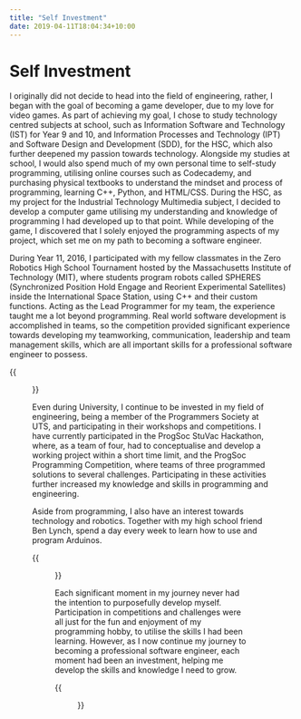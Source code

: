 ```yaml
---
title: "Self Investment"
date: 2019-04-11T18:04:34+10:00
---
```


# Self Investment

I originally did not decide to head into the field of engineering, rather, I began with the goal of becoming a game developer, due to my love for video games. As part of achieving my goal, 
I chose to study technology centred subjects at school, such as Information Software and Technology (IST) for Year 9 and 10, and Information Processes and Technology (IPT) and Software Design and Development (SDD),
for the HSC, which also further deepened my passion towards technology. Alongside my studies at school, I would also spend much of my own personal time to self-study programming, utilising online courses such as 
Codecademy, and purchasing physical textbooks to understand the mindset and process of programming, learning C++, Python, and HTML/CSS. During the HSC, as my project for the Industrial Technology Multimedia subject, 
I decided to develop a computer game utilising my understanding and knowledge of programming I had developed up to that point. While developing of the game, I discovered that I solely enjoyed the programming
aspects of my project, which set me on my path to becoming a software engineer.

During Year 11, 2016, I participated with my fellow classmates in the Zero Robotics High School Tournament hosted by the Massachusetts Institute of Technology (MIT), where students program robots called
SPHERES (Synchronized Position Hold Engage and Reorient Experimental Satellites) inside the International Space Station, using C++ and their custom functions. Acting as the Lead Programmer for my team, the
experience taught me a lot beyond programming. Real world software development is accomplished in teams, so the competition provided significant experience towards developing my teamworking, communication,
leadership and team management skills, which are all important skills for a professional software engineer to possess.

{{<figure src="/img/zero_robotics_cert.jpg" caption="Zero Robotics Certificate of Achievement" alt="ZR Certificate">}}

Even during University, I continue to be invested in my field of engineering, being a member of the Programmers Society at UTS, and participating in their workshops and competitions. I have currently participated
in the ProgSoc StuVac Hackathon, where, as a team of four, had to conceptualise and develop a working project within a short time limit, and the ProgSoc Programming Competition, where teams of three
programmed solutions to several challenges. Participating in these activities further increased my knowledge and skills in programming and engineering.

Aside from programming, I also have an interest towards technology and robotics. Together with my high school friend Ben Lynch, spend a day every week to learn how to use and program Arduinos.

{{<figure src="/img/arduino_set_edit.jpg" caption="My Arduino Set" alt="Arduino Kit">}}

Each significant moment in my journey never had the intention to purposefully develop myself. Participation in competitions and challenges were all just for the fun and enjoyment of my programming hobby,
to utilise the skills I had been learning. However, as I now continue my journey to becoming a professional software engineer, each moment had been an investment, helping me develop the skills and knowledge
I need to grow.

{{<figure src="/img/investment.png" caption="Darvin and Norton's Model of Investment" alt="Model of Investment">}}
